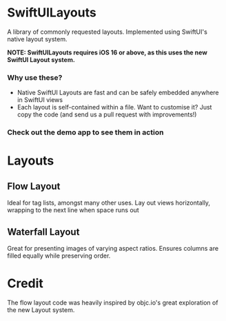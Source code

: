 # SwiftUILayouts

A library of commonly requested layouts. Implemented using SwiftUI's native layout system.

**NOTE: SwiftUILayouts requires iOS 16 or above, as this uses the new SwiftUI Layout system.**

### Why use these?
- Native SwiftUI Layouts are fast and can be safely embedded anywhere in SwiftUI views
- Each layout is self-contained within a file. Want to customise it? Just copy the code (and send us a pull request with improvements!)

### Check out the demo app to see them in action

# Layouts

## Flow Layout
Ideal for tag lists, amongst many other uses. Lay out views horizontally, wrapping to the next line when space runs out

## Waterfall Layout
Great for presenting images of varying aspect ratios. Ensures columns are filled equally while preserving order.


# Credit
The flow layout code was heavily inspired by objc.io's great exploration of the new Layout system.
